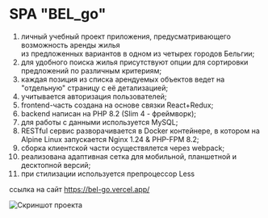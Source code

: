 # SPA "BEL_go"

1. личный учебный проект приложения, предусматривающего возможность аренды жилья <br>
	из предложенных вариантов в одном из четырех городов Бельгии;
2. для удобного поиска жилья присутствуют опции для сортировки предложений по различным критериям;
3. каждая позиция из списка арендуемых объектов ведет на "отдельную" страницу с её детализацией;
4. учитывается авторизация пользователей;
5. frontend-часть создана на основе связки React+Redux;
6. backend написан на PHP 8.2 (Slim 4 - фреймворк);
7. для работы с данными используется MySQL;
8. RESTful сервис разворачивается в Docker контейнере, в котором на Alpine Linux запускается Nginx 1.24 & PHP-FPM 8.2;
9. сборка клиентской части осуществялется через webpack;
10. реализована адаптивная сетка для мобильной, планшетной и десктопной версий;
11. при стилизации используется препроцессор Less

ссылка на сайт https://bel-go.vercel.app/

<image src="assets/screenshot.png" alt="Скриншот проекта">
